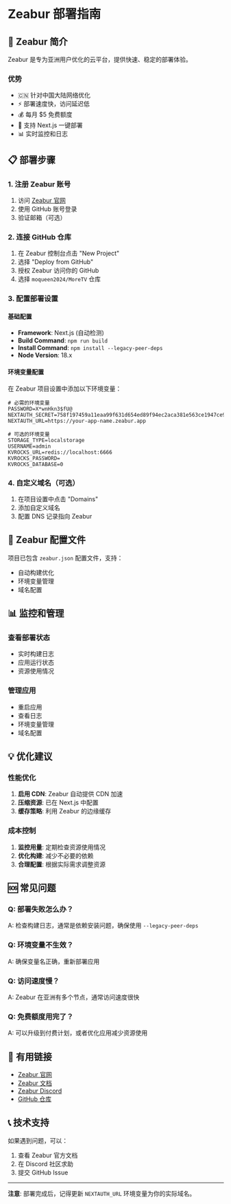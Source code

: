 # Zeabur 部署指南

## 🚀 Zeabur 简介

Zeabur 是专为亚洲用户优化的云平台，提供快速、稳定的部署体验。

### 优势
- 🇨🇳 针对中国大陆网络优化
- ⚡ 部署速度快，访问延迟低
- 💰 每月 $5 免费额度
- 🔧 支持 Next.js 一键部署
- 📊 实时监控和日志

## 📋 部署步骤

### 1. 注册 Zeabur 账号

1. 访问 [Zeabur 官网](https://zeabur.com)
2. 使用 GitHub 账号登录
3. 验证邮箱（可选）

### 2. 连接 GitHub 仓库

1. 在 Zeabur 控制台点击 "New Project"
2. 选择 "Deploy from GitHub"
3. 授权 Zeabur 访问你的 GitHub
4. 选择 `moqueen2024/MoreTV` 仓库

### 3. 配置部署设置

#### 基础配置
- **Framework**: Next.js (自动检测)
- **Build Command**: `npm run build`
- **Install Command**: `npm install --legacy-peer-deps`
- **Node Version**: 18.x

#### 环境变量配置
在 Zeabur 项目设置中添加以下环境变量：

```env
# 必需的环境变量
PASSWORD=X*wnHkn3$fU@
NEXTAUTH_SECRET=758f197459a11eaa99f631d654ed89f94ec2aca381e563ce1947ce9aaf288936
NEXTAUTH_URL=https://your-app-name.zeabur.app

# 可选的环境变量
STORAGE_TYPE=localstorage
USERNAME=admin
KVROCKS_URL=redis://localhost:6666
KVROCKS_PASSWORD=
KVROCKS_DATABASE=0
```

### 4. 自定义域名（可选）

1. 在项目设置中点击 "Domains"
2. 添加自定义域名
3. 配置 DNS 记录指向 Zeabur

## 🔧 Zeabur 配置文件

项目已包含 `zeabur.json` 配置文件，支持：
- 自动构建优化
- 环境变量管理
- 域名配置

## 📊 监控和管理

### 查看部署状态
- 实时构建日志
- 应用运行状态
- 资源使用情况

### 管理应用
- 重启应用
- 查看日志
- 环境变量管理
- 域名配置

## 💡 优化建议

### 性能优化
1. **启用 CDN**: Zeabur 自动提供 CDN 加速
2. **压缩资源**: 已在 Next.js 中配置
3. **缓存策略**: 利用 Zeabur 的边缘缓存

### 成本控制
1. **监控用量**: 定期检查资源使用情况
2. **优化构建**: 减少不必要的依赖
3. **合理配置**: 根据实际需求调整资源

## 🆘 常见问题

### Q: 部署失败怎么办？
A: 检查构建日志，通常是依赖安装问题，确保使用 `--legacy-peer-deps`

### Q: 环境变量不生效？
A: 确保变量名正确，重新部署应用

### Q: 访问速度慢？
A: Zeabur 在亚洲有多个节点，通常访问速度很快

### Q: 免费额度用完了？
A: 可以升级到付费计划，或者优化应用减少资源使用

## 🔗 有用链接

- [Zeabur 官网](https://zeabur.com)
- [Zeabur 文档](https://zeabur.com/docs)
- [Zeabur Discord](https://discord.gg/zeabur)
- [GitHub 仓库](https://github.com/moqueen2024/MoreTV)

## 📞 技术支持

如果遇到问题，可以：
1. 查看 Zeabur 官方文档
2. 在 Discord 社区求助
3. 提交 GitHub Issue

---

**注意**: 部署完成后，记得更新 `NEXTAUTH_URL` 环境变量为你的实际域名。